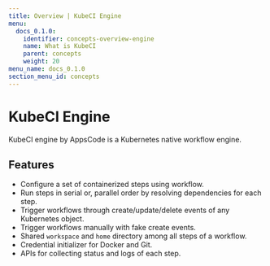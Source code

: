 ```yaml
---
title: Overview | KubeCI Engine
menu:
  docs_0.1.0:
    identifier: concepts-overview-engine
    name: What is KubeCI
    parent: concepts
    weight: 20
menu_name: docs_0.1.0
section_menu_id: concepts
---
```


# KubeCI Engine

KubeCI engine by AppsCode is a Kubernetes native workflow engine.

## Features

- Configure a set of containerized steps using workflow.
- Run steps in serial or, parallel order by resolving dependencies for each step.
- Trigger workflows through create/update/delete events of any Kubernetes object.
- Trigger workflows manually with fake create events.
- Shared `workspace` and `home` directory among all steps of a workflow.
- Credential initializer for Docker and Git.
- APIs for collecting status and logs of each step.
